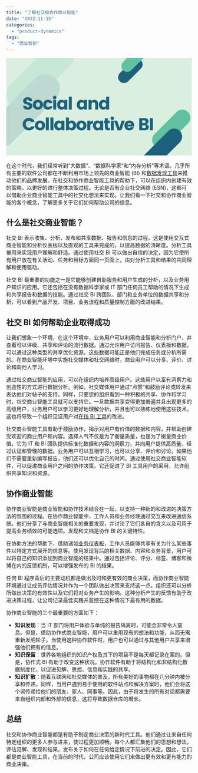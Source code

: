```yaml
---
title: "了解社交和协作商业智能"
date: "2022-11-15"
categories: 
  - "product-dynamics"
tags: 
  - "商业智能"
---
```


![blob.png](images/1668475317-blob-png.png)

在这个时代，我们经常听到“大数据”、“数据科学家”和“内存分析”等术语。几乎所有主要的软件公司都在不断利用市场上领先的商业智能 (BI) 和[数据发现工具](https://www.datafocus.ai/infos/what-are-data-discovery-tools)来推动他们的品牌发展。在社交和协作商业智能工具的帮助下，可以在组织内创建有效的策略，以更好的进行整体决策过程。无论是否有企业社交网络 (ESN)，这都可以借助企业商业智能工具中的社交化想法来实现。让我们看一下社交和协作商业智能的各个概念，了解更多关于它们如何帮助公司的信息。

## 什么是社交商业智能？

社交 BI 表示收集、分析、发布和共享数据、报告和信息的过程。这是使用交互式商业智能和分析仪表板以及直观的工具来完成的，以提高数据的清晰度。分析工具被用来实现用户理解和舒适。通过使用社交 BI 可以做出自信的决定，因为它使所有用户放在有关活动、任务和目标方面同一页面上，由对分析工具和结果的共同理解和使用驱动。

社交 BI 最重要的功能之一是它能够创建自助服务和用户生成的分析，以及业务用户知识的应用。它还包括在没有数据科学家或 IT 部门任何员工帮助的情况下生成和共享报告和数据的技能。通过社交 BI 跨团队、部门和业务单位的数据共享和分析，可以看到产品开发、项目、业务流程和质量控制方面的改进结果。

## 社交 BI 如何帮助企业取得成功

让我们想象一个环境，在这个环境中，业务用户可以利用商业智能和分析门户，并查看可以评级、共享和评论的流行数据。通过允许用户访问报告、仪表板和数据，可以通过这种类型的共享优化资源，这些数据可能正是他们完成任务或分析所需的。在商业智能环境中实施社交媒体和社交网络时，商业用户可以分享、评价、讨论和向他人学习。

通过社交商业智能的应用，可以在组织内培养高级用户。这些用户以富有洞察力和创造性的方式进行数据分析。例如，社交媒体用户通过“点赞”和鼓励评论或转发来表达他们对帖子的支持。同样，只要您的组织看到一种积极的共享、协作和学习时，社交商业智能工具就可以支持它。一旦数据共享变得更加普遍并且出现更多的高级用户，业务用户可以学习更好地理解分析，并且也可以熟练地使用这些技术。这也将导致一个组织见证用户对[在线 BI 工具](https://www.datafocus.ai/infos/online-bi-tools)的改进。

社交商业智能工具有助于鼓励协作，揭示对用户有价值的数据和内容，并帮助创建受欢迎的商业用户和内容。选择人气不仅是为了衡量质量，也是为了衡量商业价值。它为 IT 和 BI 团队提供标准化数据和内容的洞察力，并向用户提供高质量、经过认证和管理的数据。业务用户可以互相学习，也可以分享、评价和讨论。如果他们不需要重新编写报告，他们还可以优化自己的时间。通过使用社交商业智能软件，可以促进商业用户之间的协作决策。它还促进了 BI 工具用户的采用，允许组织共享知识和资源。

## 协作商业智能

协作商业智能是商业智能和协作技术结合在一起，以支持一种新的和改进的决策方法的氛围的过程。在协作商业智能中，工作人员和业务经理通过交互来改进通信系统。他们分享了与商业智能相关的重要发现，并讨论了它们各自的含义以及可用于提高业务绩效的可能选项。发现和文档是协作 BI 的关键特性。

在协助方法的帮助下，借助诸如[业务仪表板](https://www.datafocus.ai/infos/dashboard-examples-and-templates)，工作人员能够共享有关为什么某些事件以特定方式展开的信息等。使用发现背后的相关数据、内容和业务背景，用户可以将自己的知识添加到商业智能的结果中。通过包括评论、评分、标签、博客和微博在内的反馈机制，可以增强发布的 BI 的结果。

任何 BI 程序背后的主要动机都是做出及时和更有效的商业决策，而协作商业智能环境通过让成员评估情况并作为一个团队做出决策来支持这一点。组织还可以分析所做出决策的有效性以及它们将对业务产生的影响。这种分析产生的反馈有助于改进决策过程，让公司记录最佳实践并监控在这种情况下最有用的数据。

协作商业智能的三个最重要的方面如下：

- **知识发现**：当 IT 部门将用户体验与单纯的报告隔离时，可能会非常令人窒息。但是，借助协作式商业智能，用户可以重用现有的想法和功能，从而无需重新发明轮子。当使用这种协作软件时，用户也可以通过与其他用户共享来增强他们拥有的信息。
- **知识保留**：世界各地组织的知识产权及其下的项目不是每天都记录在案的。但是，协作式 BI 有助于改变这种状况。协作软件有助于将结构化和非结构化数据制度化，以促进见解、思想、信息和实践的共享。
- **知识扩散**：随着互联网和社交媒体的普及，所有美好的事物都在几分钟内被分享和传递。同样，当用户遇到易于使用的软件站点和解决方案时，他们会将这个词传递给他们的朋友、家人、同事等。因此，由于将发生的所有对话都需要来自组织内部和外部的信息，这将导致数据仓库的增长。

## 总结

社交和协作商业智能都是有助于制定商业决策的新时代工具。他们通过让来自任何特定组织的更多人参与进来，使过程更加顺畅。每个人都汇集他们的思想和想法，评估见解、发现和结果，发布关于如何在任何给定情况下前进的决定。因此，它们都是商业智能工具，在当前的时代，公司应该使用它们来做出更有效和更有能力的商业决策。

